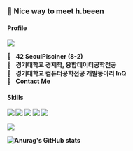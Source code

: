 ### 🤞  </b> Nice way to meet h.beeen 
<h4> Profile </h4>
<img src="https://img.shields.io/badge/C++-000060?/style=flat-square&logo=Instagram%2B%2B&logoColor=white"/>
<p>
  <b>🚀&nbsp;&nbsp;&nbsp;42 SeoulPisciner (8-2)<br/>
  <b>🚀&nbsp;&nbsp;&nbsp;경기대학교</b> 경제학, 융합데이터공학전공<br/>
    <b>🚀&nbsp;&nbsp;&nbsp;경기대학교</b> 컴퓨터공학전공 개발동아리 InQ<br/>
    <b>🚀&nbsp;&nbsp;&nbsp;Contact Me</p>
    


<h4> Skills </h4>

<p>
<img src="https://img.shields.io/badge/C++-000060?/style=flat-square&logo=C%2B%2B&logoColor=white"/> <img src="https://img.shields.io/badge/Java-F80000?/style=flat-square&logo=Oracle&logoColor=white"/> <img src="https://img.shields.io/badge/Python-3776AB?/style=flat-square&logo=Python&logoColor=white"/>
<img src="https://img.shields.io/badge/Spring-6DB33F?style=flat-square&logo=Spring&logoColor=white"/> <img src="https://img.shields.io/badge/Spring_Boot-6DB33F?style=flat-square&logo=SpringBoot&logoColor=white"/>
</p>

<img src="https://img.shields.io/badge/Instagram-000060?/style=flat-square&logo=Instagram2B%2B&logoColor=white"/>
    
![Anurag's GitHub stats](https://github-readme-stats.vercel.app/api?username=h-beeen&show_icons=true&theme=radical)
